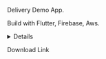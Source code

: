  Delivery Demo App.
 
 Build with Flutter, Firebase, Aws.
 
 
<details>
 <img src="https://user-images.githubusercontent.com/40797880/146843386-68fb154f-f685-47dd-bb87-16ec978a2e25.jpeg">
 <img src="https://user-images.githubusercontent.com/40797880/146843388-1ca89c04-f322-49b1-a782-21c7688227bb.jpeg">
 <img src="https://user-images.githubusercontent.com/40797880/146843371-2dc2e4ff-d4d7-41ef-8625-b6cd7da6b789.jpeg">
 <img src="https://user-images.githubusercontent.com/40797880/146843391-660d5f83-5843-4e93-a0cb-c4f3e38f087e.jpeg">
 <img src="https://user-images.githubusercontent.com/40797880/146843374-6f71b51f-46d9-4be4-be06-3b535cccc650.jpeg">
 <img src="https://user-images.githubusercontent.com/40797880/146843375-28ca18fd-f20d-4525-a493-d285375cf4ac.jpeg">
 <img src="https://user-images.githubusercontent.com/40797880/146843377-e7a7b37f-9be9-4647-9552-d2558b862edf.jpeg">
 <img src="https://user-images.githubusercontent.com/40797880/146843378-028c33db-8d0f-4d39-8538-621e23551115.jpeg">
 <img src="https://user-images.githubusercontent.com/40797880/146843380-b8a9e029-2442-4786-92b9-aa336d5e9ab2.jpeg">
 <img src="https://user-images.githubusercontent.com/40797880/146843381-363dc61d-4539-4d5d-a961-44cc9eb8a0ae.jpeg">
 <img src="https://user-images.githubusercontent.com/40797880/146843382-c58a7364-fca8-482f-a555-04d7f4fb8960.jpeg">
 <img src="https://user-images.githubusercontent.com/40797880/146843384-c5b636cf-2c9b-4219-9e9b-8caf3be8adbd.jpeg">
</details>
 
 Download Link
